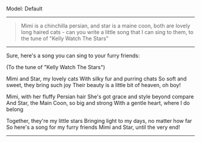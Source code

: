 Model: Default

---

> Mimi is a chinchilla persian, and star is a maine coon, both are lovely long haired cats - can you write a little song that I can sing to them, to the tune of "Kelly Watch The Stars"

---

Sure, here's a song you can sing to your furry friends:

(To the tune of "Kelly Watch The Stars")

Mimi and Star, my lovely cats With silky fur and purring chats So soft and sweet, they bring such joy Their beauty is a little bit of heaven, oh boy!

Mimi, with her fluffy Persian hair She's got grace and style beyond compare And Star, the Main Coon, so big and strong With a gentle heart, where I do belong

Together, they're my little stars Bringing light to my days, no matter how far So here's a song for my furry friends Mimi and Star, until the very end!

---